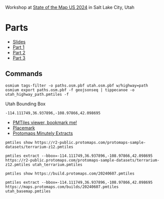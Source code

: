 Workshop at [State of the Map US 2024](https://openstreetmap.us/events/state-of-the-map-us/) in Salt Lake City, Utah

# Parts

* [Slides](/slides.html)
* [Part 1](/part1)
* [Part 2](/part2)
* [Part 3](/part3)

## Commands

```
osmium tags-filter -o paths.osm.pbf utah.osm.pbf w/highway=path
osmium export paths.osm.pbf -f geojsonseq | tippecanoe -o utah_highway_path.pmtiles -f
```

Utah Bounding Box

```
-114.111749,36.937896,-108.97866,42.098695
```

* [PMTiles viewer, bookmark me!](https://protomaps.github.io/PMTiles/)
* [Placemark](https://play.placemark.io)
* [Protomaps Minutely Extracts](https://app.protomaps.com)


```
pmtiles show https://r2-public.protomaps.com/protomaps-sample-datasets/terrarium-z12.pmtiles
```

```
pmtiles extract --bbox=-114.111749,36.937896,-108.97866,42.098695 https://r2-public.protomaps.com/protomaps-sample-datasets/terrarium-z12.pmtiles utah_terrarium.pmtiles
```

```
pmtiles show https://build.protomaps.com/20240607.pmtiles
```

```
pmtiles extract --bbox=-114.111749,36.937896,-108.97866,42.098695 https://maps.protomaps.com/builds/20240607.pmtiles utah_basemap.pmtiles
```